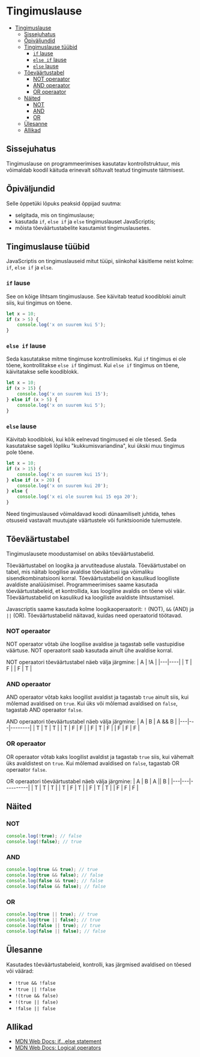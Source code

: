 # Tingimuslause

- [Tingimuslause](#tingimuslause)
  - [Sissejuhatus](#sissejuhatus)
  - [Õpiväljundid](#õpiväljundid)
  - [Tingimuslause tüübid](#tingimuslause-tüübid)
    - [`if` lause](#if-lause)
    - [`else if` lause](#else-if-lause)
    - [`else` lause](#else-lause)
  - [Tõeväärtustabel](#tõeväärtustabel)
    - [NOT operaator](#not-operaator)
    - [AND operaator](#and-operaator)
    - [OR operaator](#or-operaator)
  - [Näited](#näited)
    - [NOT](#not)
    - [AND](#and)
    - [OR](#or)
  - [Ülesanne](#ülesanne)
  - [Allikad](#allikad)

## Sissejuhatus

Tingimuslause on programmeerimises kasutatav kontrollstruktuur, mis võimaldab koodil käituda erinevalt sõltuvalt teatud tingimuste täitmisest.

## Õpiväljundid

Selle õppetüki lõpuks peaksid õppijad suutma:

- selgitada, mis on tingimuslause;
- kasutada `if`, `else if` ja `else` tingimuslauset JavaScriptis;
- mõista tõeväärtustabelite kasutamist tingimuslausetes.

## Tingimuslause tüübid

JavaScriptis on tingimuslauseid mitut tüüpi, siinkohal käsitleme neist kolme: `if`, `else if` ja `else`.

### `if` lause

See on kõige lihtsam tingimuslause. See käivitab teatud koodibloki ainult siis, kui tingimus on tõene.

```javascript
let x = 10;
if (x > 5) {
    console.log('x on suurem kui 5');
}
```

### `else if` lause

Seda kasutatakse mitme tingimuse kontrollimiseks. Kui `if` tingimus ei ole tõene, kontrollitakse `else if` tingimust. Kui `else if` tingimus on tõene, käivitatakse selle koodiblokk.

```javascript
let x = 10;
if (x > 15) {
    console.log('x on suurem kui 15');
} else if (x > 5) {
    console.log('x on suurem kui 5');
}
```

### `else` lause

Käivitab koodibloki, kui kõik eelnevad tingimused ei ole tõesed. Seda kasutatakse sageli lõpliku "kukkumisvariandina", kui ükski muu tingimus pole tõene.

```javascript
let x = 10;
if (x > 15) {
    console.log('x on suurem kui 15');
} else if (x > 20) {
    console.log('x on suurem kui 20');
} else {
    console.log('x ei ole suurem kui 15 ega 20');
}
```

Need tingimuslaused võimaldavad koodi dünaamiliselt juhtida, tehes otsuseid vastavalt muutujate väärtustele või funktsioonide tulemustele.

## Tõeväärtustabel

Tingimuslausete moodustamisel on abiks tõeväärtustabelid.

Tõeväärtustabel on loogika ja arvutiteaduse alustala. Tõeväärtustabel on tabel, mis näitab loogilise avaldise tõeväärtusi iga võimaliku sisendkombinatsiooni korral. Tõeväärtustabelid on kasulikud loogiliste avaldiste analüüsimisel.
Programmeerimises saame kasutada tõeväärtustabeleid, et kontrollida, kas loogiline avaldis on tõene või väär. Tõeväärtustabelid on kasulikud ka loogiliste avaldiste lihtsustamisel.

Javascriptis saame kasutada kolme loogikaoperaatorit: `!` (NOT), `&&` (AND) ja `||` (OR). Tõeväärtustabelid näitavad, kuidas need operaatorid töötavad.

### NOT operaator

NOT operaator võtab ühe loogilise avaldise ja tagastab selle vastupidise väärtuse. NOT operaatorit saab kasutada ainult ühe avaldise korral.

NOT operaatori tõeväärtustabel näeb välja järgmine:
| A | !A |
|---|----|
| T | F  |
| F | T  |

### AND operaator

AND operaator võtab kaks loogilist avaldist ja tagastab `true` ainult siis, kui mõlemad avaldised on `true`. Kui üks või mõlemad avaldised on `false`, tagastab AND operaator `false`.

AND operaatori tõeväärtustabel näeb välja järgmine:
| A | B | A && B |
|---|---|--------|
| T | T | T      |
| T | F | F      |
| F | T | F      |
| F | F | F      |

### OR operaator

OR operaator võtab kaks loogilist avaldist ja tagastab `true` siis, kui vähemalt üks avaldistest on `true`. Kui mõlemad avaldised on `false`, tagastab OR operaator `false`.

OR operaatori tõeväärtustabel näeb välja järgmine:
| A | B | A \|\| B |
|---|---|----------|
| T | T | T        |
| T | F | T        |
| F | T | T        |
| F | F | F        |

## Näited

### NOT

```javascript
console.log(!true); // false
console.log(!false); // true
```

### AND

```javascript
console.log(true && true); // true
console.log(true && false); // false
console.log(false && true); // false
console.log(false && false); // false
```

### OR

```javascript
console.log(true || true); // true
console.log(true || false); // true
console.log(false || true); // true
console.log(false || false); // false
```

## Ülesanne

Kasutades tõeväärtustabeleid, kontrolli, kas järgmised avaldised on tõesed või väärad:

- `!true && !false`
- `!true || !false`
- `!(true && false)`
- `!(true || false)`
- `!false || false`

## Allikad

- [MDN Web Docs: if...else statement](https://developer.mozilla.org/en-US/docs/Web/JavaScript/Reference/Statements/if...else)
- [MDN Web Docs: Logical operators](https://developer.mozilla.org/en-US/docs/Web/JavaScript/Reference/Operators/Logical_Operators)